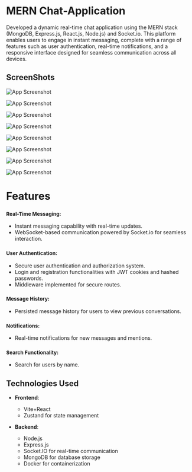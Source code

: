 # **MERN Chat-Application**

Developed a dynamic real-time chat application using the MERN stack (MongoDB, Express.js, React.js, Node.js) and Socket.io. This platform enables users to engage in instant messaging, complete with a range of features such as user authentication, real-time notifications, and a responsive interface designed for seamless communication across all devices.

## ScreenShots

![App Screenshot](https://res.cloudinary.com/djkvcjvrs/image/upload/v1729567108/github/z2zwvpaalmncc4aupns2.png)

![App Screenshot](https://res.cloudinary.com/djkvcjvrs/image/upload/v1729567108/github/gzff025ajakremuvdwjw.png)

![App Screenshot](https://res.cloudinary.com/djkvcjvrs/image/upload/v1729567108/github/jfl13xr5wkmsohddz0pa.png)

![App Screenshot](https://res.cloudinary.com/djkvcjvrs/image/upload/v1729567108/github/xyd1bkf6hrkp4paad8xg.png)

![App Screenshot](https://res.cloudinary.com/djkvcjvrs/image/upload/v1729567109/github/kw2qxwhbyeeeueae732h.png)

![App Screenshot](https://res.cloudinary.com/djkvcjvrs/image/upload/v1729567109/github/vot0haknyiwbtufdorhc.png)

![App Screenshot](https://res.cloudinary.com/djkvcjvrs/image/upload/v1729567109/github/xrdzjgwn6jbrbbl3utvw.png)

![App Screenshot](https://res.cloudinary.com/djkvcjvrs/image/upload/v1729567109/github/czusuldlww5smg435t6s.png)

# **Features**

### **<small>Real-Time Messaging:</small>**
- Instant messaging capability with real-time updates.
- WebSocket-based communication powered by Socket.io for seamless interaction.

### **<small>User Authentication:</small>**
- Secure user authentication and authorization system.
- Login and registration functionalities with JWT cookies and hashed passwords.
- Middleware implemented for secure routes.

### **<small>Message History:</small>**
- Persisted message history for users to view previous conversations.

### **<small>Notifications:</small>**
- Real-time notifications for new messages and mentions.

### **<small>Search Functionality:</small>**
- Search for users by name.

## Technologies Used

- **Frontend**: 
  - Vite+React
  - Zustand for state management

- **Backend**:
  - Node.js
  - Express.js
  - Socket.IO for real-time communication
  - MongoDB for database storage
  - Docker for containerization





